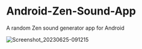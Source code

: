 # Android-Zen-Sound-App
A random Zen sound generator app for Android

![Screenshot_20230625-091215](https://github.com/lexterror/Android-Zen-Sound-App/assets/16135535/22e95c3b-3d57-43fe-94c2-11564f96b382)
